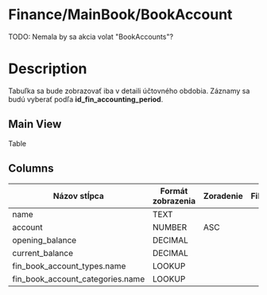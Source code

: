 # Finance/MainBook/BookAccount

TODO: Nemala by sa akcia volat "BookAccounts"?

# Description

Tabuľka sa bude zobrazovať iba v detaili účtovného obdobia. Záznamy sa budú vyberať podľa **id_fin_accounting_period**.

## Main View

Table

## Columns

| Názov stĺpca | Formát zobrazenia | Zoradenie | Filter |
| - | - | - | - |
| name | TEXT |  | |
| account | NUMBER | ASC | |
| opening_balance | DECIMAL |  | |
| current_balance | DECIMAL |  | |
| fin_book_account_types.name | LOOKUP |  | |
| fin_book_account_categories.name | LOOKUP |  | |
